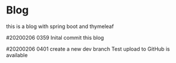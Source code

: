 # Blog
this is a blog with spring boot and thymeleaf

#20200206 0359
Inital commit this blog

#20200206 0401
create a new dev branch
Test upload to GitHub is available
